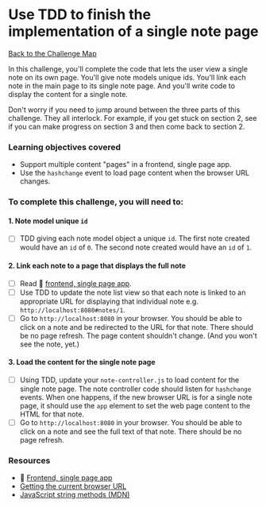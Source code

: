 # Use TDD to finish the implementation of a single note page

[Back to the Challenge Map](00_challenge_track.md)

In this challenge, you'll complete the code that lets the user view a single note on its own page.  You'll give note models unique ids.  You'll link each note in the main page to its single note page.  And you'll write code to display the content for a single note.

Don't worry if you need to jump around between the three parts of this challenge.  They all interlock.  For example, if you get stuck on section 2, see if you can make progress on section 3 and then come back to section 2.

### Learning objectives covered

- Support multiple content "pages" in a frontend, single page app.
- Use the `hashchange` event to load page content when the browser URL changes.

### To complete this challenge, you will need to:

#### 1. Note model unique `id`

- [ ] TDD giving each note model object a unique `id`.  The first note created would have an `id` of `0`.  The second note created would have an `id` of `1`.

#### 2. Link each note to a page that displays the full note

- [ ] Read :pill: [frontend, single page app](https://github.com/makersacademy/course/blob/master/pills/frontend_single_page_app.md).
- [ ] Use TDD to update the note list view so that each note is linked to an appropriate URL for displaying that individual note e.g. `http://localhost:8080#notes/1`.
- [ ] Go to `http://localhost:8080` in your browser.  You should be able to click on a note and be redirected to the URL for that note.  There should be no page refresh.  The page content shouldn't change.  (And you won't see the note, yet.)

#### 3. Load the content for the single note page

- [ ] Using TDD, update your `note-controller.js` to load content for the single note page.  The note controller code should listen for `hashchange` events.  When one happens, if the new browser URL is for a single note page, it should use the `app` element to set the web page content to the HTML for that note.
- [ ] Go to `http://localhost:8080` in your browser.  You should be able to click on a note and see the full text of that note.  There should be no page refresh.

### Resources

- :pill: [Frontend, single page app](https://github.com/makersacademy/course/blob/master/pills/frontend_single_page_app.md)
- [Getting the current browser URL](http://stackoverflow.com/questions/1034621/get-current-url-in-web-browser)
- [JavaScript string methods (MDN)](https://developer.mozilla.org/en-US/docs/Web/JavaScript/Reference/Global_Objects/String#Methods)
